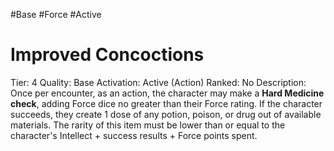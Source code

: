 #Base 
#Force 
#Active 
# Improved Concoctions
Tier: 4
Quality: Base
Activation: Active (Action)
Ranked: No
Description: Once per encounter, as an action, the character may make a **Hard Medicine check**, adding Force dice no greater than their Force rating. If the character succeeds, they create 1 dose of any potion, poison, or drug out of available materials. The rarity of this item must be lower than or equal to the character's Intellect + success results + Force points spent.